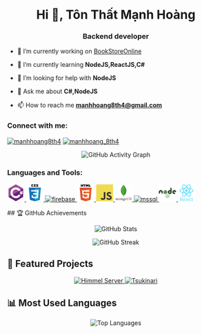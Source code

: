 <h1 align="center">Hi 👋, Tôn Thất Mạnh Hoàng</h1>
<h3 align="center"> Backend developer </h3>

- 🔭 I’m currently working on [BookStoreOnline](https://github.com/manhhoang8th4/BookStoreOnline)

- 🌱 I’m currently learning **NodeJS,ReactJS,C#**

- 🤝 I’m looking for help with **NodeJS**

- 💬 Ask me about **C#,NodeJS**

- 📫 How to reach me **manhhoang8th4@gmail.com**

<h3 align="left">Connect with me:</h3>
<p align="left">
<a href="https://fb.com/manhhoang8th4" target="blank"><img align="center" src="https://raw.githubusercontent.com/rahuldkjain/github-profile-readme-generator/master/src/images/icons/Social/facebook.svg" alt="manhhoang8th4" height="30" width="40" /></a>
<a href="https://instagram.com/manhhoang_8th4" target="blank"><img align="center" src="https://raw.githubusercontent.com/rahuldkjain/github-profile-readme-generator/master/src/images/icons/Social/instagram.svg" alt="manhhoang_8th4" height="30" width="40" /></a>
</p>
<p align="center">
  <img src="https://github-readme-activity-graph.vercel.app/graph?username=manhhoang8th4&theme=vue" alt="GitHub Activity Graph" />
</p>
<h3 align="left">Languages and Tools:</h3>
<p align="left"> <a href="https://www.w3schools.com/cs/" target="_blank" rel="noreferrer"> <img src="https://raw.githubusercontent.com/devicons/devicon/master/icons/csharp/csharp-original.svg" alt="csharp" width="40" height="40"/> </a> <a href="https://www.w3schools.com/css/" target="_blank" rel="noreferrer"> <img src="https://raw.githubusercontent.com/devicons/devicon/master/icons/css3/css3-original-wordmark.svg" alt="css3" width="40" height="40"/> </a> <a href="https://firebase.google.com/" target="_blank" rel="noreferrer"> <img src="https://www.vectorlogo.zone/logos/firebase/firebase-icon.svg" alt="firebase" width="40" height="40"/> </a> <a href="https://www.w3.org/html/" target="_blank" rel="noreferrer"> <img src="https://raw.githubusercontent.com/devicons/devicon/master/icons/html5/html5-original-wordmark.svg" alt="html5" width="40" height="40"/> </a> <a href="https://developer.mozilla.org/en-US/docs/Web/JavaScript" target="_blank" rel="noreferrer"> <img src="https://raw.githubusercontent.com/devicons/devicon/master/icons/javascript/javascript-original.svg" alt="javascript" width="40" height="40"/> </a> <a href="https://www.mongodb.com/" target="_blank" rel="noreferrer"> <img src="https://raw.githubusercontent.com/devicons/devicon/master/icons/mongodb/mongodb-original-wordmark.svg" alt="mongodb" width="40" height="40"/> </a> <a href="https://www.microsoft.com/en-us/sql-server" target="_blank" rel="noreferrer"> <img src="https://www.svgrepo.com/show/303229/microsoft-sql-server-logo.svg" alt="mssql" width="40" height="40"/> </a> <a href="https://nodejs.org" target="_blank" rel="noreferrer"> <img src="https://raw.githubusercontent.com/devicons/devicon/master/icons/nodejs/nodejs-original-wordmark.svg" alt="nodejs" width="40" height="40"/> </a> <a href="https://reactjs.org/" target="_blank" rel="noreferrer"> <img src="https://raw.githubusercontent.com/devicons/devicon/master/icons/react/react-original-wordmark.svg" alt="react" width="40" height="40"/> </a> </p>
## 🏆 GitHub Achievements

<p align="center">
  <img src="https://github-readme-stats.vercel.app/api?username=manhhoang8th4&show_icons=true&theme=buefy" alt="GitHub Stats">
</p>

<p align="center">
  <img src="https://github-readme-streak-stats.herokuapp.com/?user=manhhoang8th4&theme=buefy" alt="GitHub Streak">
</p>

## 🌟 Featured Projects

<div align="center">
  <a href="https://github.com/meowlet/elysia-himmel">
    <img src="https://github-readme-stats.vercel.app/api/pin/?username=manhhoang8th4&repo=CNPMNC_LT&theme=buefy" alt="Himmel Server">
  </a>
  <a href="https://github.com/meowlet/tsukinari">
    <img src="https://github-readme-stats.vercel.app/api/pin/?username=manhhoang8th4&repo=BookStoreOnline&theme=buefy" alt="Tsukinari">
  </a>
</div>

## 📊 Most Used Languages

<p align="center">
  <img src="https://github-readme-stats.vercel.app/api/top-langs/?username=meowlet&layout=compact&theme=buefy" alt="Top Languages">
</p>

